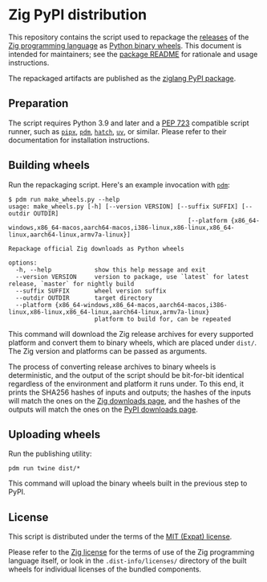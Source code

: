 Zig PyPI distribution
=====================

This repository contains the script used to repackage the [releases][zigdl] of the [Zig programming language][zig] as [Python binary wheels][wheel]. This document is intended for maintainers; see the [package README][pkgreadme] for rationale and usage instructions.

The repackaged artifacts are published as the [ziglang PyPI package][pypi].

[zig]: https://ziglang.org/
[zigdl]: https://ziglang.org/download/
[wheel]: https://github.com/pypa/wheel
[pkgreadme]: README.pypi.md
[pypi]: https://pypi.org/project/ziglang/

Preparation
-----------

The script requires Python 3.9 and later and a [PEP 723][pep723] compatible script
runner, such as [`pipx`][pipx], [`pdm`][pdm], [`hatch`][hatch], [`uv`][uv], or
similar. Please refer to their documentation for installation instructions.

[pep723]: https://peps.python.org/pep-0723/
[pipx]: https://pipx.pypa.io/stable/examples/#pipx-run-examples
[pdm]: https://pdm-project.org/en/latest/usage/scripts/#single-file-scripts
[hatch]: https://hatch.pypa.io/latest/blog/2024/05/02/hatch-v1100/#python-script-runner/
[uv]: https://docs.astral.sh/uv/#script-support/

Building wheels
---------------

Run the repackaging script. Here's an example invocation with [`pdm`][pdm]:

```shell
$ pdm run make_wheels.py --help
usage: make_wheels.py [-h] [--version VERSION] [--suffix SUFFIX] [--outdir OUTDIR]
                                                  [--platform {x86_64-windows,x86_64-macos,aarch64-macos,i386-linux,x86-linux,x86_64-linux,aarch64-linux,armv7a-linux}]

Repackage official Zig downloads as Python wheels

options:
  -h, --help            show this help message and exit
  --version VERSION     version to package, use `latest` for latest release, `master` for nightly build
  --suffix SUFFIX       wheel version suffix
  --outdir OUTDIR       target directory
  --platform {x86_64-windows,x86_64-macos,aarch64-macos,i386-linux,x86-linux,x86_64-linux,aarch64-linux,armv7a-linux}
                        platform to build for, can be repeated
```

This command will download the Zig release archives for every supported platform and convert them to binary wheels, which are placed under `dist/`. The Zig version and platforms can be passed as arguments.

The process of converting release archives to binary wheels is deterministic, and the output of the script should be bit-for-bit identical regardless of the environment and platform it runs under. To this end, it prints the SHA256 hashes of inputs and outputs; the hashes of the inputs will match the ones on the [Zig downloads page][zigdl], and the hashes of the outputs will match the ones on the [PyPI downloads page][pypidl].

[pypidl]: https://pypi.org/project/ziglang/#files

Uploading wheels
----------------

Run the publishing utility:

```shell
pdm run twine dist/*
```

This command will upload the binary wheels built in the previous step to PyPI.

License
-------

This script is distributed under the terms of the [MIT (Expat) license](LICENSE.txt).

Please refer to the [Zig license](https://ziglang.org/download/#license) for the terms
of use of the Zig programming language itself, or look in the `.dist-info/licenses/`
directory of the built wheels for individual licenses of the bundled components.
